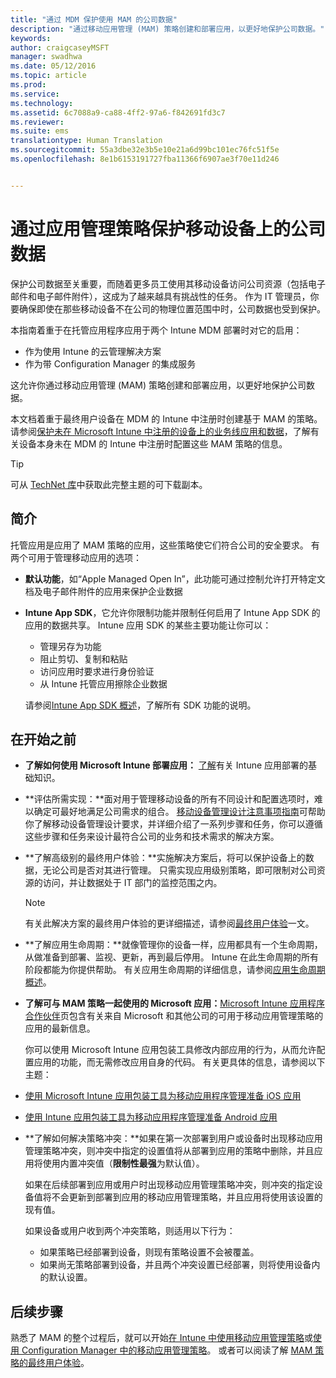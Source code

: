 ```yaml
---
title: "通过 MDM 保护使用 MAM 的公司数据"
description: "通过移动应用管理 (MAM) 策略创建和部署应用，以更好地保护公司数据。"
keywords: 
author: craigcaseyMSFT
manager: swadhwa
ms.date: 05/12/2016
ms.topic: article
ms.prod: 
ms.service: 
ms.technology: 
ms.assetid: 6c7088a9-ca88-4ff2-97a6-f842691fd3c7
ms.reviewer: 
ms.suite: ems
translationtype: Human Translation
ms.sourcegitcommit: 55a3dbe32e3b5e10e21a6d99bc101ec76fc51f5e
ms.openlocfilehash: 8e1b6153191727fba11366f6907ae3f70e11d246


---
```


# 通过应用管理策略保护移动设备上的公司数据
保护公司数据至关重要，而随着更多员工使用其移动设备访问公司资源（包括电子邮件和电子邮件附件），这成为了越来越具有挑战性的任务。 作为 IT 管理员，你要确保即使在那些移动设备不在公司的物理位置范围中时，公司数据也受到保护。

本指南着重于在托管应用程序应用于两个 Intune MDM 部署时对它的启用：

- 作为使用 Intune 的云管理解决方案
- 作为带 Configuration Manager 的集成服务

这允许你通过移动应用管理 (MAM) 策略创建和部署应用，以更好地保护公司数据。

本文档着重于最终用户设备在 MDM 的 Intune 中注册时创建基于 MAM 的策略。 请参阅[保护未在 Microsoft Intune 中注册的设备上的业务线应用和数据](https://docs.microsoft.com/intune/deploy-use/protect-line-of-business-apps-and-data-on-devices-not-enrolled-in-microsoft-intune)，了解有关设备本身未在 MDM 的 Intune 中注册时配置这些 MAM 策略的信息。

> [!TIP]
> 可从 [TechNet 库](https://gallery.technet.microsoft.com/Protect-Company-Data-on-d972f4f4/file/154240/1/Protect%20Company%20Data%20on%20Mobile%20Devices%20through%20Application%20Management%20Policies.pdf)中获取此完整主题的可下载副本。

## 简介
托管应用是应用了 MAM 策略的应用，这些策略使它们符合公司的安全要求。 有两个可用于管理移动应用的选项：
- **默认功能**，如“Apple Managed Open In”，此功能可通过控制允许打开特定文档及电子邮件附件的应用来保护企业数据
- **Intune App SDK**，它允许你限制功能并限制任何启用了 Intune App SDK 的应用的数据共享。 Intune 应用 SDK 的某些主要功能让你可以：
  - 管理另存为功能
  - 阻止剪切、复制和粘贴
  - 访问应用时要求进行身份验证
  - 从 Intune 托管应用擦除企业数据

  请参阅[Intune App SDK 概述](https://docs.microsoft.com/intune/develop/intune-app-sdk)，了解所有 SDK 功能的说明。

## 在开始之前
- **了解如何使用 Microsoft Intune 部署应用：** [了解](https://docs.microsoft.com/intune/understand-explore/get-started-with-a-30-day-trial-of-microsoft-intune)有关 Intune 应用部署的基础知识。

- **评估所需实现：**面对用于管理移动设备的所有不同设计和配置选项时，难以确定可最好地满足公司需求的组合。 [移动设备管理设计注意事项指南](https://docs.microsoft.com/enterprise-mobility/Solutions/mdm-design-considerations-guide)可帮助你了解移动设备管理设计要求，并详细介绍了一系列步骤和任务，你可以遵循这些步骤和任务来设计最符合公司的业务和技术需求的解决方案。
- **了解高级别的最终用户体验：**实施解决方案后，将可以保护设备上的数据，无论公司是否对其进行管理。 只需实现应用级别策略，即可限制对公司资源的访问，并让数据处于 IT 部门的监控范围之内。

   > [!NOTE]
   > 有关此解决方案的最终用户体验的更详细描述，请参阅[最终用户体验](end-user-experience-mam.md)一文。

- **了解应用生命周期：**就像管理你的设备一样，应用都具有一个生命周期，从做准备到部署、监视、更新，再到最后停用。 Intune 在此生命周期的所有阶段都能为你提供帮助。 有关应用生命周期的详细信息，请参阅[应用生命周期概述](https://docs.microsoft.com/intune/deploy-use/overview-of-app-lifecycle-in-microsoft-intune)。
- **了解可与 MAM 策略一起使用的 Microsoft 应用：**[Microsoft Intune 应用程序合作伙伴](https://www.microsoft.com/en-us/cloud-platform/microsoft-intune-partners)页包含有关来自 Microsoft 和其他公司的可用于移动应用管理策略的应用的最新信息。

  你可以使用 Microsoft Intune 应用包装工具修改内部应用的行为，从而允许配置应用的功能，而无需修改应用自身的代码。 有关更具体的信息，请参阅以下主题：
 - [使用 Microsoft Intune 应用包装工具为移动应用程序管理准备 iOS 应用](https://docs.microsoft.com/intune/deploy-use/prepare-ios-apps-for-mobile-application-management-with-the-microsoft-intune-app-wrapping-tool)
 - [使用 Intune 应用包装工具为移动应用程序管理准备 Android 应用](https://docs.microsoft.com/intune/deploy-use/prepare-android-apps-for-mobile-application-management-with-the-microsoft-intune-app-wrapping-tool)

- **了解如何解决策略冲突：**如果在第一次部署到用户或设备时出现移动应用管理策略冲突，则冲突中指定的设置值将从部署到应用的策略中删除，并且应用将使用内置冲突值（**限制性最强**为默认值）。

  如果在后续部署到应用或用户时出现移动应用管理策略冲突，则冲突的指定设备值将不会更新到部署到应用的移动应用管理策略，并且应用将使用该设置的现有值。

  如果设备或用户收到两个冲突策略，则适用以下行为：
  - 如果策略已经部署到设备，则现有策略设置不会被覆盖。
  - 如果尚无策略部署到设备，并且两个冲突设置已经部署，则将使用设备内的默认设置。

## 后续步骤
熟悉了 MAM 的整个过程后，就可以开始[在 Intune 中使用移动应用管理策略](mam-intune.md)或[使用 Configuration Manager 中的移动应用管理策略](mam-configmgr.md)。 或者可以阅读了解 [MAM 策略的最终用户体验](end-user-experience-mam.md)。



<!--HONumber=Aug16_HO1-->



